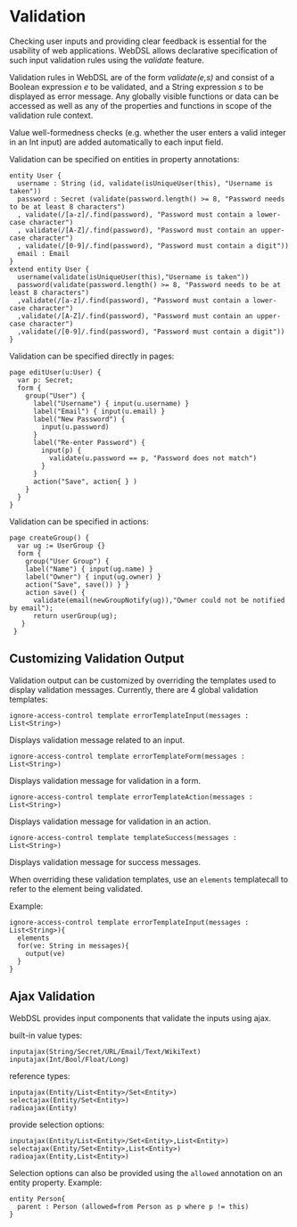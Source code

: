 # Validation

Checking user inputs and providing clear feedback is essential for the usability of web applications. WebDSL allows declarative specification of such input validation rules using the *validate* feature.

Validation rules in WebDSL are of the form *validate(e,s)* and consist of a Boolean expression *e* to be validated, and a String expression *s* to be displayed as error message. Any globally visible functions or data can be accessed as well as any of the properties and functions in scope of the validation rule context. 

Value well-formedness checks (e.g. whether the user enters a valid integer in an Int input) are added automatically to each input field.

Validation can be specified on entities in property annotations:

    entity User { 
      username : String (id, validate(isUniqueUser(this), "Username is taken")) 
      password : Secret (validate(password.length() >= 8, "Password needs to be at least 8 characters") 
      , validate(/[a-z]/.find(password), "Password must contain a lower-case character") 
      , validate(/[A-Z]/.find(password), "Password must contain an upper-case character") 
      , validate(/[0-9]/.find(password), "Password must contain a digit"))
      email : Email
    } 
    extend entity User { 
      username(validate(isUniqueUser(this),"Username is taken")) 
      password(validate(password.length() >= 8, "Password needs to be at least 8 characters") 
      ,validate(/[a-z]/.find(password), "Password must contain a lower-case character") 
      ,validate(/[A-Z]/.find(password), "Password must contain an upper-case character") 
      ,validate(/[0-9]/.find(password), "Password must contain a digit")) 
    } 

Validation can be specified directly in pages:

    page editUser(u:User) { 
      var p: Secret; 
      form { 
        group("User") { 
          label("Username") { input(u.username) } 
          label("Email") { input(u.email) } 
          label("New Password") { 
            input(u.password) 
          } 
          label("Re-enter Password") { 
            input(p) { 
              validate(u.password == p, "Password does not match") 
            } 
          } 
          action("Save", action{ } ) 
        } 
      }
    } 

Validation can be specified in actions:

    page createGroup() { 
      var ug := UserGroup {} 
      form { 
        group("User Group") { 
        label("Name") { input(ug.name) } 
        label("Owner") { input(ug.owner) } 
        action("Save", save()) } } 
        action save() { 
          validate(email(newGroupNotify(ug)),"Owner could not be notified by email"); 
          return userGroup(ug); 
       }
     } 

## Customizing Validation Output

Validation output can be customized by overriding the templates used to display validation messages. Currently, there are 4 global validation templates:

    ignore-access-control template errorTemplateInput(messages : List<String>)

Displays validation message related to an input.  

    ignore-access-control template errorTemplateForm(messages : List<String>)

Displays validation message for validation in a form.

    ignore-access-control template errorTemplateAction(messages : List<String>)

Displays validation message for validation in an action.

    ignore-access-control template templateSuccess(messages : List<String>)

Displays validation message for success messages.

When overriding these validation templates, use an `elements` templatecall to refer to the element being validated.

Example:

    ignore-access-control template errorTemplateInput(messages : List<String>){
      elements
      for(ve: String in messages){
        output(ve)
      }     
    }

## Ajax Validation

WebDSL provides input components that validate the inputs using ajax.

built-in value types:

    inputajax(String/Secret/URL/Email/Text/WikiText)
    inputajax(Int/Bool/Float/Long)

reference types:

    inputajax(Entity/List<Entity>/Set<Entity>)
    selectajax(Entity/Set<Entity>)
    radioajax(Entity)

provide selection options:

    inputajax(Entity/List<Entity>/Set<Entity>,List<Entity>)
    selectajax(Entity/Set<Entity>,List<Entity>)
    radioajax(Entity,List<Entity>)

Selection options can also be provided using the `allowed` annotation on an entity property.
Example:

    entity Person{
      parent : Person (allowed=from Person as p where p != this)
    } 
